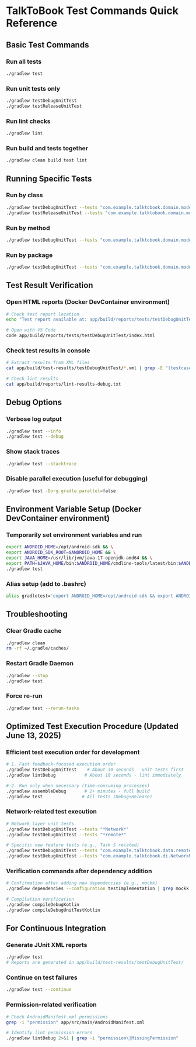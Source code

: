 # TalkToBook Test Commands Quick Reference

## Basic Test Commands

### Run all tests
```bash
./gradlew test
```

### Run unit tests only
```bash
./gradlew testDebugUnitTest
./gradlew testReleaseUnitTest
```

### Run lint checks
```bash
./gradlew lint
```

### Run build and tests together
```bash
./gradlew clean build test lint
```

## Running Specific Tests

### Run by class
```bash
./gradlew testDebugUnitTest --tests "com.example.talktobook.domain.model.ChapterTest"
./gradlew testReleaseUnitTest --tests "com.example.talktobook.domain.model.ChapterTest"
```

### Run by method
```bash
./gradlew testDebugUnitTest --tests "com.example.talktobook.domain.model.ChapterTest.create Chapter with all parameters"
```

### Run by package
```bash
./gradlew testDebugUnitTest --tests "com.example.talktobook.domain.model.*"
```

## Test Result Verification

### Open HTML reports (Docker DevContainer environment)
```bash
# Check test report location
echo "Test report available at: app/build/reports/tests/testDebugUnitTest/index.html"

# Open with VS Code
code app/build/reports/tests/testDebugUnitTest/index.html
```

### Check test results in console
```bash
# Extract results from XML files
cat app/build/test-results/testDebugUnitTest/*.xml | grep -E "(testcase|failure|error)"

# Check lint results
cat app/build/reports/lint-results-debug.txt
```

## Debug Options

### Verbose log output
```bash
./gradlew test --info
./gradlew test --debug
```

### Show stack traces
```bash
./gradlew test --stacktrace
```

### Disable parallel execution (useful for debugging)
```bash
./gradlew test -Dorg.gradle.parallel=false
```

## Environment Variable Setup (Docker DevContainer environment)

### Temporarily set environment variables and run
```bash
export ANDROID_HOME=/opt/android-sdk && \
export ANDROID_SDK_ROOT=$ANDROID_HOME && \
export JAVA_HOME=/usr/lib/jvm/java-17-openjdk-amd64 && \
export PATH=$JAVA_HOME/bin:$ANDROID_HOME/cmdline-tools/latest/bin:$ANDROID_HOME/platform-tools:$PATH && \
./gradlew test
```

### Alias setup (add to .bashrc)
```bash
alias gradletest='export ANDROID_HOME=/opt/android-sdk && export ANDROID_SDK_ROOT=$ANDROID_HOME && export JAVA_HOME=/usr/lib/jvm/java-17-openjdk-amd64 && export PATH=$JAVA_HOME/bin:$ANDROID_HOME/cmdline-tools/latest/bin:$ANDROID_HOME/platform-tools:$PATH && ./gradlew test'
```

## Troubleshooting

### Clear Gradle cache
```bash
./gradlew clean
rm -rf ~/.gradle/caches/
```

### Restart Gradle Daemon
```bash
./gradlew --stop
./gradlew test
```

### Force re-run
```bash
./gradlew test --rerun-tasks
```

## Optimized Test Execution Procedure (Updated June 13, 2025)

### Efficient test execution order for development
```bash
# 1. Fast feedback-focused execution order
./gradlew testDebugUnitTest    # About 30 seconds - unit tests first
./gradlew lintDebug           # About 10 seconds - lint immediately

# 2. Run only when necessary (time-consuming processes)
./gradlew assembleDebug       # 2+ minutes - full build
./gradlew test               # All tests (Debug+Release)
```

### Network-related test execution
```bash
# Network layer unit tests
./gradlew testDebugUnitTest --tests "*Network*"
./gradlew testDebugUnitTest --tests "*remote*"

# Specific new feature tests (e.g., Task 5 related)
./gradlew testDebugUnitTest --tests "com.example.talktobook.data.remote.*"
./gradlew testDebugUnitTest --tests "com.example.talktobook.di.NetworkModuleTest"
```

### Verification commands after dependency addition
```bash
# Confirmation after adding new dependencies (e.g., mockk)
./gradlew dependencies --configuration testImplementation | grep mockk

# Compilation verification
./gradlew compileDebugKotlin
./gradlew compileDebugUnitTestKotlin
```

## For Continuous Integration

### Generate JUnit XML reports
```bash
./gradlew test
# Reports are generated in app/build/test-results/testDebugUnitTest/
```

### Continue on test failures
```bash
./gradlew test --continue
```

### Permission-related verification
```bash
# Check AndroidManifest.xml permissions
grep -i "permission" app/src/main/AndroidManifest.xml

# Identify lint permission errors
./gradlew lintDebug 2>&1 | grep -i "permission\|MissingPermission"
```